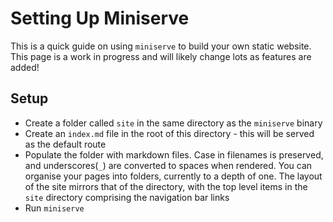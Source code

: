 # Setting Up Miniserve

This is a quick guide on using `miniserve` to build your own static website. This page is a work in
progress and will likely change lots as features are added!

## Setup

- Create a folder called `site` in the same directory as the `miniserve` binary
- Create an `index.md` file in the root of this directory - this will be served as the default route
- Populate the folder with markdown files. Case in filenames is preserved, and underscores(`_`) are converted to spaces when rendered. You can organise your pages into folders, currently to a depth of one. The layout of the site mirrors that of the directory, with the top level items in the `site` directory comprising the navigation bar links
- Run `miniserve`
